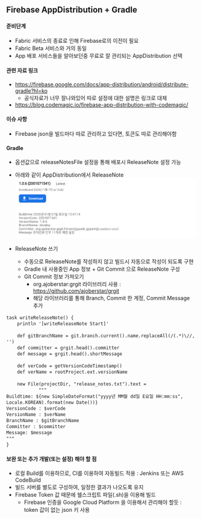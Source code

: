 ## Firebase AppDistribution + Gradle



#### 준비단계

* Fabric 서비스의 종료로 인해 Firebase로의 이전이 필요
* Fabric Beta 서비스와 거의 동일
* App 배포 서비스들을 알아보던중 무료로 잘 관리되는 AppDistribution 선택

#### 관련 자료 링크

* https://firebase.google.com/docs/app-distribution/android/distribute-gradle?hl=ko
  * 공식자료가 너무 잘나와있어 따로 설정에 대한 설명은 링크로 대체
* https://blog.codemagic.io/firebase-app-distribution-with-codemagic/

#### 이슈 사항

* Firebase json을 빌드마다 따로 관리하고 있다면, 토큰도 따로 관리해야함



#### Gradle 

* 옵션값으로 releaseNotesFile 설정을 통해 배포시 ReleaseNote 설정 가능
* 아래와 같이 AppDistribution에서 ReleaseNote 
![device-2020-01-08-144817](device-2020-01-08-144817.png)

* ReleaseNote 쓰기
  * 수동으로 ReleaseNote를 작성하지 않고 빌드시 자동으로 작성이 되도록 구현
  * Gradle 내 사용중인 App 정보 + Git Commit 으로 ReleaseNote 구성
  * Git Commit 정보 가져오기
    * org.ajoberstar:grgit 라이브러리 사용 : https://github.com/ajoberstar/grgit
    * 해당 라이브러리를 통해 Branch, Commit 한 계정, Commit Message 추가

```Gradle
task writeReleaseNote() {
    println '[writeReleaseNote Start]'

    def gitBranchName = git.branch.current().name.replaceAll(/(.*)\//, '')
    def committer = grgit.head().committer
    def message = grgit.head().shortMessage

    def verCode = getVersionCodeTimestamp()
    def verName = rootProject.ext.versionName

    new File(projectDir, "release_notes.txt").text =
            """
Buildtime: ${new SimpleDateFormat("yyyy년 MM월 dd일 E요일 HH:mm:ss", Locale.KOREAN).format(new Date())}
VersionCode : $verCode
VersionName : $verName
BranchName : $gitBranchName
Committer : $committer
Message: $message
"""
}
```

#### 보완 또는 추가 개발(또는 설정) 해야 할 점

* 로컬 Build를 이용하므로, CI를 이용하여 자동빌드 적용 : Jenkins 또는 AWS CodeBuild
* 빌드 서버를 별도로 구성하여, 일정한 결과가 나오도록 유지
* Firebase Token 값 때문에 쉘스크립트 파일(.sh)을 이용해 빌드
  * Firebase 인증을 Google Cloud Platform 을 이용해서 관리해야 할듯 : token 값이 없는 json 키 사용
